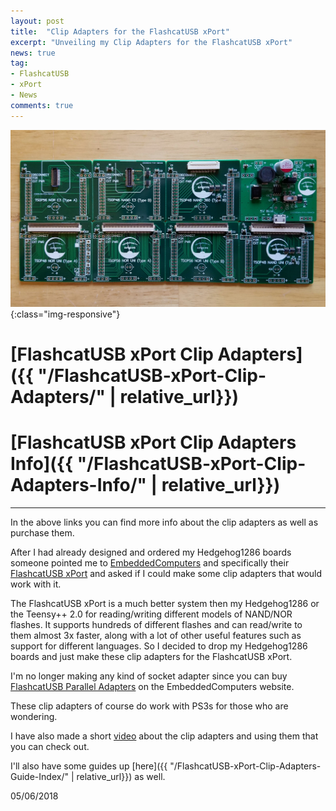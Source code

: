 ```yaml
---
layout: post
title:  "Clip Adapters for the FlashcatUSB xPort"
excerpt: "Unveiling my Clip Adapters for the FlashcatUSB xPort"
news: true
tag:
- FlashcatUSB
- xPort
- News
comments: true
---
```


![FCXA_ALL](/assets/img/FlashcatAdapters/FCXA_ALL.jpg){:class="img-responsive"}

# [FlashcatUSB xPort Clip Adapters]({{ "/FlashcatUSB-xPort-Clip-Adapters/" | relative_url}})

# [FlashcatUSB xPort Clip Adapters Info]({{ "/FlashcatUSB-xPort-Clip-Adapters-Info/" | relative_url}})

---

In the above links you can find more info about the clip adapters as well as purchase them.

After I had already designed and ordered my Hedgehog1286 boards someone pointed me to [EmbeddedComputers](http://www.embeddedcomputers.net/) and specifically their [FlashcatUSB xPort](http://www.embeddedcomputers.net/products/FlashcatUSB_xPort/) and asked if I could make some clip adapters that would work with it. 

The FlashcatUSB xPort is a much better system then my Hedgehog1286 or the Teensy++ 2.0 for reading/writing different models of NAND/NOR flashes. It supports hundreds of different flashes and can read/write to them almost 3x faster, along with a lot of other useful features such as support for different languages. So I decided to drop my Hedgehog1286 boards and just make these clip adapters for the FlashcatUSB xPort.

I'm no longer making any kind of socket adapter since you can buy [FlashcatUSB Parallel Adapters](http://www.embeddedcomputers.net/products/ParallelAdapters/) on the EmbeddedComputers website.

These clip adapters of course do work with PS3s for those who are wondering. 

I have also made a short [video](https://youtu.be/0JLvI2vaAI8) about the clip adapters and using them that you can check out.

I'll also have some guides up [here]({{ "/FlashcatUSB-xPort-Clip-Adapters-Guide-Index/" | relative_url}}) as well. 

05/06/2018